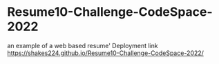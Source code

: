 # Resume10-Challenge-CodeSpace-2022
an example of a web based resume' 
Deployment link https://shakes224.github.io/Resume10-Challenge-CodeSpace-2022/
